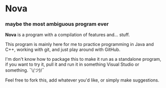 # Nova
### maybe the most ambiguous program ever

**Nova** is a program with a compilation of features and... stuff.

This program is mainly here for me to practice programming in Java and C++, working with git, and just play around with GitHub.

I'm don't know how to package this to make it run as a standalone program, if you want to try it, pull it and run it in something Visual Studio or something. ¯\\_(ツ)_/¯

Feel free to fork this, add whatever you'd like, or simply make suggestions.